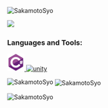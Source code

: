 <p align="left"> <img src="https://komarev.com/ghpvc/?username=SakamotoSyo&label=Profile%20views&color=0e75b6&style=flat" alt="SakamotoSyo" /> </p>

<p align="left"> <a href="https://github.com/ryo-ma/github-profile-trophy"><img src="https://github-profile-trophy.vercel.app/?username=SakamotoSyo&count_private=true&theme=dark_lover" /></a> </p>
<p align="left">
</p>

<h3 align="left">Languages and Tools:</h3>
<p align="left"> <a href="https://www.w3schools.com/cs/" target="_blank" rel="noreferrer"> <img src="https://raw.githubusercontent.com/devicons/devicon/master/icons/csharp/csharp-original.svg" alt="csharp" width="40" height="40"/> </a> <a href="https://unity.com/" target="_blank" rel="noreferrer"> <img src="https://www.vectorlogo.zone/logos/unity3d/unity3d-icon.svg" alt="unity" width="40" height="40"/> </a> </p>

<p><img align="left" src="https://github-readme-stats.vercel.app/api/top-langs?username=SakamotoSyo&count_private=true&show_icons=true&locale=en&layout=compact" alt="SakamotoSyo" /></p>

<p>&nbsp;<img align="center" src="https://github-readme-stats.vercel.app/api?username=SakamotoSyo&count_private=true&show_icons=true&locale=en" alt="SakamotoSyo" /></p>
<p><img align="center" src="https://github-readme-streak-stats.herokuapp.com/?user=SakamotoSyo&" alt="SakamotoSyo" /></p>
